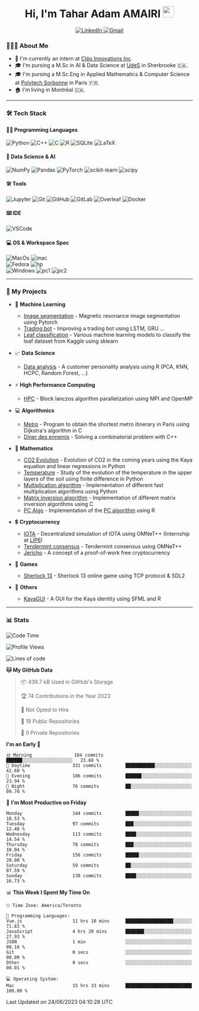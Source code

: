 <h1 align="center">Hi, I'm Tahar Adam AMAIRI <img src = "https://raw.githubusercontent.com/MartinHeinz/MartinHeinz/master/wave.gif" width = 30></h1>

<p align="center">
    <a target="_blank" href="https://www.linkedin.com/in/tamairi/">
        <img alt="LinkedIn" src="https://img.shields.io/badge/LinkedIn-0077B5?style=for-the-badge&logo=linkedin&logoColor=white"/>
    </a>
    <a target="_blank" href="mailto:amairitar@gmail.com">
        <img alt="Gmail" src="https://img.shields.io/badge/Gmail-D14836?style=for-the-badge&logo=gmail&logoColor=white" />
    </a>
</p>

<!-- Badges: https://github.com/alexandresanlim/Badges4-README.md-Profile -->

### 👨🏻‍💻 About Me

- 💼 I'm currently an intern at [Cléo Innovations Inc](https://www.cleo.eco/fr).
- 🎓 I'm pursing a M.Sc in AI & Data Science at [UdeS](https://www.usherbrooke.ca/) in Sherbrooke 🇨🇦.
- 🎓 I'm pursing a M.Sc.Eng in Applied Mathematics & Computer Science at [Polytech Sorbonne](https://www.polytech.sorbonne-universite.fr) in Paris 🇫🇷.
- 🏠 I'm living in Montréal 🇨🇦.

---

### 🛠 Tech Stack

#### 👩‍💻 Programming Languages

<p>
    <img alt="Python" src="https://img.shields.io/badge/Python-FFD43B?style=for-the-badge&logo=python&logoColor=blue"/>
    <img alt="C++" src="https://img.shields.io/badge/C%2B%2B-00599C?style=for-the-badge&logo=c%2B%2B&logoColor=white"/>
    <img alt="C" src="https://img.shields.io/badge/C-00599C?style=for-the-badge&logo=c&logoColor=white"/>
    <img alt="R" src="https://img.shields.io/badge/R-276DC3?style=for-the-badge&logo=r&logoColor=white"/>
    <img alt="SQLite" src="https://img.shields.io/badge/sqlite-%2307405e.svg?style=for-the-badge&logo=sqlite&logoColor=white"/>
    <img alt="LaTeX" src="https://img.shields.io/badge/LaTeX-47A141?style=for-the-badge&logo=LaTeX&logoColor=white"/>
</p>

#### 🤖 Data Science & AI

<p>
    <img alt="NumPy" src="https://img.shields.io/badge/Numpy-777BB4?style=for-the-badge&logo=numpy&logoColor=white" />
    <img alt="Pandas" src="https://img.shields.io/badge/Pandas-2C2D72?style=for-the-badge&logo=pandas&logoColor=white" />
    <img alt="PyTorch" src="https://img.shields.io/badge/PyTorch-EE4C2C?style=for-the-badge&logo=PyTorch&logoColor=white" />
    <img alt="scikit-learn" src="https://img.shields.io/badge/scikit_learn-F7931E?style=for-the-badge&logo=scikit-learn&logoColor=white" />
    <img alt="scipy" src="https://img.shields.io/badge/SciPy-654FF0?style=for-the-badge&logo=SciPy&logoColor=white" />
</p>

#### 🛠️ Tools

<p>
    <img alt="Jupyter" src="https://img.shields.io/badge/Jupyter-F37626.svg?&style=for-the-badge&logo=Jupyter&logoColor=white" />
    <img alt="Git" src="https://img.shields.io/badge/GIT-E44C30?style=for-the-badge&logo=git&logoColor=white"/>
    <img alt="GitHub" src="https://img.shields.io/badge/GitHub-100000?style=for-the-badge&logo=github&logoColor=white"/>
    <img alt="GitLab" src="https://img.shields.io/badge/GitLab-330F63?style=for-the-badge&logo=gitlab&logoColor=white"/>
    <img alt="Overleaf" src="https://img.shields.io/badge/Overleaf-47A141?style=for-the-badge&logo=Overleaf&logoColor=white"/>
    <img alt="Docker" src="https://img.shields.io/badge/Docker-2CA5E0?style=for-the-badge&logo=docker&logoColor=white" />
</p>

#### ⌨️ IDE

<p>
    <img alt="VSCode" src="https://img.shields.io/badge/VSCode-0078D4?style=for-the-badge&logo=visual%20studio%20code&logoColor=white"/>
</p>

#### 💻 OS & Workspace Spec

<p>
    <img alt="MacOs" src="https://img.shields.io/badge/mac%20os-000000?style=for-the-badge&logo=apple&logoColor=white" />
    <img alt="mac" src="https://img.shields.io/badge/Apple-MacBook_Pro_M1-333333?style=for-the-badge&logo=apple&logoColor=white"/>
    <br>
    <img alt="Fedora" src="https://img.shields.io/badge/Fedora-294172?style=for-the-badge&logo=fedora&logoColor=white"/>
    <img alt="hp" src="https://img.shields.io/badge/hp%20laptop-0096D6?style=for-the-badge&logo=hp&logoColor=white" />
    <br>
    <img alt="Windows" src="https://img.shields.io/badge/Windows_11-0078d4?style=for-the-badge&logo=windows-11&logoColor=white"/>
    <img alt="pc1" src="https://img.shields.io/badge/AMD%20Ryzen_5_5600-ED1C24?style=for-the-badge&logo=amd&logoColor=white"/>
    <img alt="pc2" src="https://img.shields.io/badge/NVIDIA-GTX1080-76B900?style=for-the-badge&logo=nvidia&logoColor=white"/>
</p>

---

### 🚀 My Projects

- 🤖 **Machine Learning**

    * [Image segmentation](https://github.com/T-amairi/IFT780/tree/main/TP4_code) - Magnetic resonance image segmentation using Pytorch
    * [Trading bot](https://github.com/T-amairi/IFT702) - Improving a trading bot using LSTM, GRU ...
    * [Leaf classification](https://github.com/chaimae2000/Project-IFT712/tree/main) - Various machine learning models to classify the leaf dataset from Kaggle using sklearn

- 📈 **Data Science**

    * [Data analysis](https://github.com/T-amairi/Customer-Personality-Analysis) - A customer personality analysis using R (PCA, KNN, HCPC, Random Forest, ...)

- ⚡ **High Performance Computing**

    * [HPC](https://github.com/T-amairi/block-lanczos-algorithm-parallelization) - Block lanczos algorithm parallelization using MPI and OpenMP

- 💻 **Algorithmics**

    * [Metro](https://github.com/T-amairi/ProjetMetro) - Program to obtain the shortest metro itinerary in Paris using Dijkstra's algorithm in C
    * [Diner des ennemis](https://github.com/T-amairi/Diner-des-ennemis) - Solving a combinatorial problem with C++

- 🔢 **Mathematics**
    * [CO2 Evolution](https://github.com/are2019-mipia1a2/Evolution-CO2) - Evolution of CO2 in the coming years using the Kaya equation and linear regressions in Python
    * [Temperature](https://github.com/Amine695/ProjetTemp) - Study of the evolution of the temperature in the upper layers of the soil using finite difference in Python
    * [Multiplication algorithm](https://github.com/T-amairi/FFT) - Implementation of different fast multiplication algorithms using Python
    * [Matrix inversion algorithm](https://github.com/T-amairi/FLAG) - Implementation of different matrix inversion algorithms using C
    * [PC Algo](https://github.com/T-amairi/STT760/tree/main/Projet%20STT) - Implementation of the [PC algorithm](https://www.tandfonline.com/doi/abs/10.1198/106186008X381927) using R 

- 💲 **Cryptocurrency** 
    * [IOTA](https://github.com/T-amairi/IOTA) - Decentralized simulation of IOTA using OMNeT++ (Internship at [LIP6](https://www.lip6.fr/))
    * [Tendermint consensus](https://github.com/T-amairi/Tendermint) - Tendermint consensus using OMNeT++
    * [Jericho](https://github.com/T-amairi/Jericho) - A concept of a proof-of-work free cryptocurrency
 
- 🎲 **Games**

  * [Sherlock 13](https://github.com/T-amairi/Sh13) - Sherlock 13 online game using TCP protocol & SDL2

- 📌 **Others**

    * [KayaGUI](https://github.com/T-amairi/KayaGUI) - A GUI for the Kaya identity using SFML and R
    
 ---
 
### 📊 Stats
<!--START_SECTION:waka-->
![Code Time](http://img.shields.io/badge/Code%20Time-878%20hrs%2054%20mins-blue)

![Profile Views](http://img.shields.io/badge/Profile%20Views-0-blue)

![Lines of code](https://img.shields.io/badge/From%20Hello%20World%20I%27ve%20Written-6.0%20million%20lines%20of%20code-blue)

**🐱 My GitHub Data** 

> 📦 439.7 kB Used in GitHub's Storage 
 > 
> 🏆 74 Contributions in the Year 2023
 > 
> 🚫 Not Opted to Hire
 > 
> 📜 19 Public Repositories 
 > 
> 🔑 0 Private Repositories 
 > 
**I'm an Early 🐤** 

```text
🌞 Morning                184 commits         ██████░░░░░░░░░░░░░░░░░░░   23.68 % 
🌆 Daytime                331 commits         ███████████░░░░░░░░░░░░░░   42.60 % 
🌃 Evening                186 commits         ██████░░░░░░░░░░░░░░░░░░░   23.94 % 
🌙 Night                  76 commits          ██░░░░░░░░░░░░░░░░░░░░░░░   09.78 % 
```
📅 **I'm Most Productive on Friday** 

```text
Monday                   144 commits         █████░░░░░░░░░░░░░░░░░░░░   18.53 % 
Tuesday                  97 commits          ███░░░░░░░░░░░░░░░░░░░░░░   12.48 % 
Wednesday                113 commits         ████░░░░░░░░░░░░░░░░░░░░░   14.54 % 
Thursday                 78 commits          ███░░░░░░░░░░░░░░░░░░░░░░   10.04 % 
Friday                   156 commits         █████░░░░░░░░░░░░░░░░░░░░   20.08 % 
Saturday                 59 commits          ██░░░░░░░░░░░░░░░░░░░░░░░   07.59 % 
Sunday                   130 commits         ████░░░░░░░░░░░░░░░░░░░░░   16.73 % 
```


📊 **This Week I Spent My Time On** 

```text
🕑︎ Time Zone: America/Toronto

💬 Programming Languages: 
Vue.js                   11 hrs 10 mins      ██████████████████░░░░░░░   71.83 % 
JavaScript               4 hrs 20 mins       ███████░░░░░░░░░░░░░░░░░░   27.93 % 
JSON                     1 min               ░░░░░░░░░░░░░░░░░░░░░░░░░   00.16 % 
Git                      0 secs              ░░░░░░░░░░░░░░░░░░░░░░░░░   00.09 % 
Other                    0 secs              ░░░░░░░░░░░░░░░░░░░░░░░░░   00.01 % 

💻 Operating System: 
Mac                      15 hrs 33 mins      █████████████████████████   100.00 % 
```


 Last Updated on 24/06/2023 04:10:28 UTC
<!--END_SECTION:waka-->
